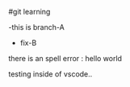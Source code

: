 #git learning 

-this is branch-A

- fix-B

there is an spell error : hello world

testing inside of vscode..